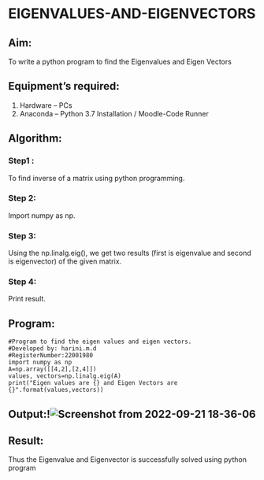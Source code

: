 # EIGENVALUES-AND-EIGENVECTORS
## Aim:
To write a python program to find the Eigenvalues and Eigen Vectors
## Equipment’s required:
1. 	Hardware – PCs
2. 	Anaconda – Python 3.7 Installation / Moodle-Code Runner
## Algorithm:
### Step1 :
To find inverse of a matrix using python programming.
### Step 2:
Import numpy as np.
### Step 3: 
Using the np.linalg.eig(),  we get two results (first is eigenvalue and second is eigenvector) of the given matrix.
### Step 4: 
Print result.

## Program:
```
#Program to find the eigen values and eigen vectors.
#Developed by: harini.m.d
#RegisterNumber:22001980
import numpy as np
A=np.array([[4,2],[2,4]])
values, vectors=np.linalg.eig(A)
print("Eigen values are {} and Eigen Vectors are {}".format(values,vectors))
```
## Output:!![Screenshot from 2022-09-21 18-36-06](https://user-images.githubusercontent.com/113497680/191511942-36e1a9ff-4baf-48f8-9f5b-09445787e022.png)

## Result:
Thus the Eigenvalue and Eigenvector is successfully solved using python program
